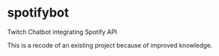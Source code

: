 # spotifybot
Twitch Chatbot integrating Spotify API

This is a recode of an existing project because of improved knowledge.

